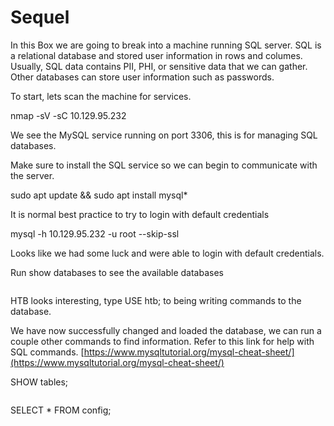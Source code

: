 # Sequel

In this Box we are going to break into a machine running SQL server. SQL  is a relational database and stored user information in rows and columes. Usually, SQL data contains PII, PHI, or sensitive data that we can gather. Other databases can store user information such as passwords.&#x20;



To start, lets scan the machine for services.&#x20;

nmap -sV -sC 10.129.95.232

We see the MySQL service running on port 3306, this is for managing SQL databases.&#x20;

Make sure to install the SQL service so we can begin to communicate with the server.&#x20;

sudo apt update && sudo apt install mysql\*

It is normal best practice to try to login with default credentials

mysql -h 10.129.95.232 -u root --skip-ssl

Looks like we had some luck and were able to login with default credentials.&#x20;

Run show databases to see the available databases

<figure><img src="../../../.gitbook/assets/image (117).png" alt=""><figcaption></figcaption></figure>

HTB looks interesting, type USE htb; to being writing commands to the database.&#x20;

We have now successfully changed and loaded the database, we can run a couple other commands to find information. Refer to this link for help with SQL commands. [https://www.mysqltutorial.org/mysql-cheat-sheet/](https://www.mysqltutorial.org/mysql-cheat-sheet/)

SHOW tables;

<figure><img src="../../../.gitbook/assets/image (118).png" alt=""><figcaption></figcaption></figure>

SELECT \* FROM config;

<figure><img src="../../../.gitbook/assets/image (119).png" alt=""><figcaption></figcaption></figure>
